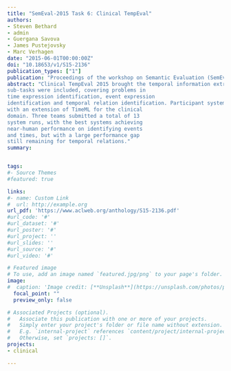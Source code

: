 ```yaml
---
title: "SemEval-2015 Task 6: Clinical TempEval"
authors:
- Steven Bethard
- admin
- Guergana Savova
- James Pustejovsky
- Marc Verhagen
date: "2015-06-01T00:00:00Z"
doi: "10.18653/v1/S15-2136"
publication_types: ["1"]
publication: "Proceedings of the workshop on Semantic Evaluation (SemEval)"
abstract: "Clinical TempEval 2015 brought the temporal information extraction tasks of past TempEval campaigns to the clinical domain. Nine
sub-tasks were included, covering problems in
time expression identification, event expression
identification and temporal relation identification. Participant systems were trained and evaluated on a corpus of clinical notes and pathology reports from the Mayo Clinic, annotated
with an extension of TimeML for the clinical
domain. Three teams submitted a total of 13
system runs, with the best systems achieving
near-human performance on identifying events
and times, but with a large performance gap
still remaining for temporal relations."
summary: 


tags:
#- Source Themes
#featured: true

links:
#- name: Custom Link
#  url: http://example.org
url_pdf: 'https://www.aclweb.org/anthology/S15-2136.pdf'
#url_code: '#'
#url_dataset: '#'
#url_poster: '#'
#url_project: ''
#url_slides: ''
#url_source: '#'
#url_video: '#'

# Featured image
# To use, add an image named `featured.jpg/png` to your page's folder. 
image:
#  caption: 'Image credit: [**Unsplash**](https://unsplash.com/photos/pLCdAaMFLTE)'
  focal_point: ""
  preview_only: false

# Associated Projects (optional).
#   Associate this publication with one or more of your projects.
#   Simply enter your project's folder or file name without extension.
#   E.g. `internal-project` references `content/project/internal-project/index.md`.
#   Otherwise, set `projects: []`.
projects:
- clinical

---
```

